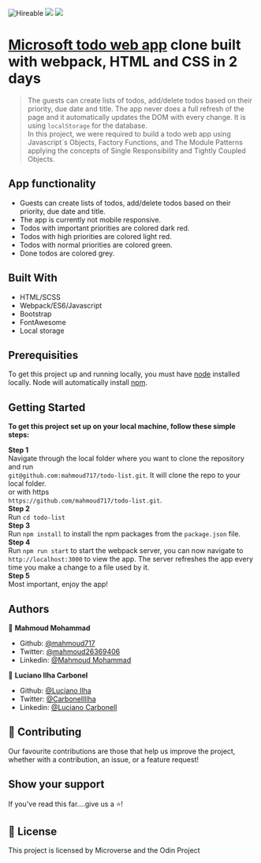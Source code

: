 ![Hireable](https://img.shields.io/badge/Hireable-yes-success) ![](https://img.shields.io/badge/Mobile--responsive-yes-green) ![](https://img.shields.io/badge/-Microverse%20projects-blueviolet)

# [Microsoft todo web app](https://to-do.microsoft.com/tasks/) clone built with webpack, HTML and CSS in 2 days

> The guests can create lists of todos, add/delete todos based on their priority, due date and title. The app never does a full refresh of the page and it automatically updates the DOM with every change. It is using `localStorage` for the database. <br>
> In this project, we were required to build a todo web app using Javascript`s Objects, Factory Functions, and The Module Patterns applying the concepts of Single Responsibility and Tightly Coupled Objects.

## App functionality

- Guests can create lists of todos, add/delete todos based on their priority, due date and title.
- The app is currently not mobile responsive.
- Todos with important priorities are colored dark red.
- Todos with high priorities are colored light red.
- Todos with normal priorities are colored green.
- Done todos are colored grey.

## Built With

- HTML/SCSS
- Webpack/ES6/Javascript
- Bootstrap
- FontAwesome
- Local storage

## Prerequisities

To get this project up and running locally, you must have [node](https://nodejs.org/en/) installed locally. Node will automatically install [npm](https://www.npmjs.com/).

## Getting Started

**To get this project set up on your local machine, follow these simple steps:**

**Step 1**<br>
Navigate through the local folder where you want to clone the repository and run<br>
`git@github.com:mahmoud717/todo-list.git`. It will clone the repo to your local folder.<br>
or with https<br>
`https://github.com/mahmoud717/todo-list.git`.<br>
**Step 2**<br>
Run `cd todo-list`<br>
**Step 3**<br>
Run `npm install` to install the npm packages from the `package.json` file.<br>
**Step 4**<br>
Run `npm run start` to start the webpack server, you can now navigate to `http://localhost:3000` to view the app. The server refreshes the app every time you make a change to a file used by it.<br>
**Step 5**<br>
Most important, enjoy the app!<br>

## Authors

👤 **Mahmoud Mohammad**

- Github: [@mahmoud717](https://github.com/mahmoud717)
- Twitter: [@mahmoud26369406](https://twitter.com/mahmoud26369406)
- Linkedin: [@Mahmoud Mohammad](https://www.linkedin.com/in/mahmoud-m-abbas/)

👤 **Luciano Ilha Carbonel**

- Github: [@Luciano Ilha](https://github.com/luciano-ilha)
- Twitter: [@CarbonellIlha](https://twitter.com/CarbonellIlha)
- Linkedin: [@Luciano Carbonell](https://www.linkedin.com/in/luciano-carbonell/)

## 🤝 Contributing

Our favourite contributions are those that help us improve the project, whether with a contribution, an issue, or a feature request!

## Show your support

If you've read this far....give us a ⭐️!

## 📝 License

This project is licensed by Microverse and the Odin Project
